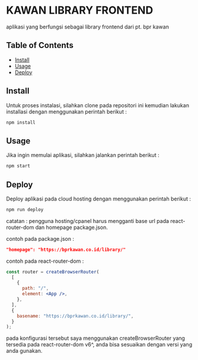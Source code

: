 # KAWAN LIBRARY FRONTEND

aplikasi yang berfungsi sebagai library frontend dari pt. bpr kawan

## Table of Contents

- [Install](#install)
- [Usage](#usage)
- [Deploy](#deploy)

## Install

Untuk proses instalasi, silahkan clone pada repositori ini kemudian lakukan installasi dengan menggunakan perintah berikut :

```bash
npm install
```

## Usage

Jika ingin memulai aplikasi, silahkan jalankan perintah berikut :

```bash
npm start
```

## Deploy

Deploy aplikasi pada cloud hosting dengan menggunakan perintah berikut :

```bash
npm run deploy
```

catatan : pengguna hosting/cpanel harus mengganti base url pada react-router-dom dan homepage package.json.

contoh pada package.json :

```json
"homepage": "https://bprkawan.co.id/library/"
```

contoh pada react-router-dom :

```jsx
const router = createBrowserRouter(
  [
    {
      path: "/",
      element: <App />,
    },
  ],
  {
    basename: "https://bprkawan.co.id/library/",
  }
);
```

pada konfigurasi tersebut saya menggunakan createBrowserRouter yang tersedia pada react-router-dom v6^, anda bisa sesuaikan dengan versi yang anda gunakan.
